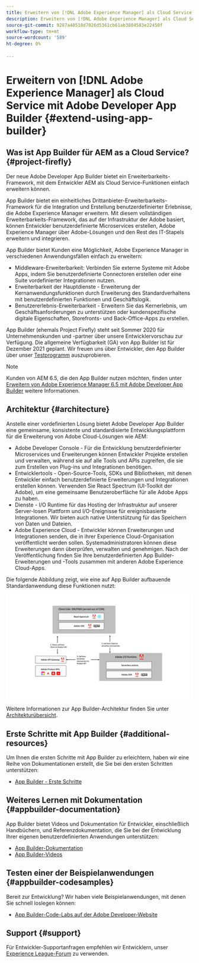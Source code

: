 ```yaml
---
title: Erweitern von [!DNL Adobe Experience Manager] als Cloud Service mit Adobe Developer App Builder.
description: Erweitern von [!DNL Adobe Experience Manager] als Cloud Service mit Adobe Developer App Builder.
source-git-commit: 9287a40518d7026d5361cb61ab3804583e22450f
workflow-type: tm+mt
source-wordcount: '589'
ht-degree: 0%

---
```



# Erweitern von [!DNL Adobe Experience Manager] als Cloud Service mit Adobe Developer App Builder {#extend-using-app-builder}

## Was ist App Builder für AEM as a Cloud Service? {#project-firefly}

Der neue Adobe Developer App Builder bietet ein Erweiterbarkeits-Framework, mit dem Entwickler AEM als Cloud Service-Funktionen einfach erweitern können.

App Builder bietet ein einheitliches Drittanbieter-Erweiterbarkeits-Framework für die Integration und Erstellung benutzerdefinierter Erlebnisse, die Adobe Experience Manager erweitern. Mit diesem vollständigen Erweiterbarkeits-Framework, das auf der Infrastruktur der Adobe basiert, können Entwickler benutzerdefinierte Microservices erstellen, Adobe Experience Manager über Adobe-Lösungen und den Rest des IT-Stapels erweitern und integrieren.

App Builder bietet Kunden eine Möglichkeit, Adobe Experience Manager in verschiedenen Anwendungsfällen einfach zu erweitern:

* Middleware-Erweiterbarkeit: Verbinden Sie externe Systeme mit Adobe Apps, indem Sie benutzerdefinierte Connectoren erstellen oder eine Suite vordefinierter Integrationen nutzen.
* Erweiterbarkeit der Hauptdienste - Erweiterung der Kernanwendungsfunktionen durch Erweiterung des Standardverhaltens mit benutzerdefinierten Funktionen und Geschäftslogik.
* Benutzererlebnis-Erweiterbarkeit - Erweitern Sie das Kernerlebnis, um Geschäftsanforderungen zu unterstützen oder kundenspezifische digitale Eigenschaften, Storefronts- und Back-Office-Apps zu erstellen.

App Builder (ehemals Project Firefly) steht seit Sommer 2020 für Unternehmenskunden und -partner über unsere Entwicklervorschau zur Verfügung. Die allgemeine Verfügbarkeit (GA) von App Builder ist für Dezember 2021 geplant. Wir freuen uns über Entwickler, den App Builder über unser [Testprogramm](http://adobe.ly/appbuilder-trial) auszuprobieren.

>[!NOTE]
>
> Kunden von AEM 6.5, die den App Builder nutzen möchten, finden unter [Erweitern von Adobe Experience Manager 6.5 mit Adobe Developer App Builder](https://experienceleague.adobe.com/docs/experience-manager-65/developing/extending-aem/app-builder.html) weitere Informationen.

## Architektur {#architecture}

Anstelle einer vordefinierten Lösung bietet Adobe Developer App Builder eine gemeinsame, konsistente und standardisierte Entwicklungsplattform für die Erweiterung von Adobe Cloud-Lösungen wie AEM:

* Adobe Developer Console - Für die Entwicklung benutzerdefinierter Microservices und Erweiterungen können Entwickler Projekte erstellen und verwalten, während sie auf alle Tools und APIs zugreifen, die sie zum Erstellen von Plug-ins und Integrationen benötigen.
* Entwicklertools - Open-Source-Tools, SDKs und Bibliotheken, mit denen Entwickler einfach benutzerdefinierte Erweiterungen und Integrationen erstellen können. Verwenden Sie React Spectrum (UI-Toolkit der Adobe), um eine gemeinsame Benutzeroberfläche für alle Adobe Apps zu haben.
* Dienste - I/O Runtime für das Hosting der Infrastruktur auf unserer Server-losen Plattform und I/O-Ereignisse für ereignisbasierte Integrationen. Wir bieten auch native Unterstützung für das Speichern von Daten und Dateien.
* Adobe Experience Cloud - Entwickler können Erweiterungen und Integrationen senden, die in ihrer Experience Cloud-Organisation veröffentlicht werden sollen. Systemadministratoren können diese Erweiterungen dann überprüfen, verwalten und genehmigen. Nach der Veröffentlichung finden Sie Ihre benutzerdefinierten App Builder-Erweiterungen und -Tools zusammen mit anderen Adobe Experience Cloud-Apps.

Die folgende Abbildung zeigt, wie eine auf App Builder aufbauende Standardanwendung diese Funktionen nutzt:

![Architektur](/help/implementing/developing/extending/assets/firefly-architecture.jpg)

Weitere Informationen zur App Builder-Architektur finden Sie unter [Architekturübersicht](https://www.adobe.io/app-builder/docs/guides/).

## Erste Schritte mit App Builder {#additional-resources}

Um Ihnen die ersten Schritte mit App Builder zu erleichtern, haben wir eine Reihe von Dokumentationen erstellt, die Sie bei den ersten Schritten unterstützen:

* [App Builder - Erste Schritte](https://www.adobe.io/app-builder/docs/getting_started/)

## Weiteres Lernen mit Dokumentation {#appbuilder-documentation}

App Builder bietet Videos und Dokumentation für Entwickler, einschließlich Handbüchern, und Referenzdokumentation, die Sie bei der Entwicklung Ihrer eigenen benutzerdefinierten Anwendungen unterstützen:

* [App Builder-Dokumentation](https://www.adobe.io/app-builder/docs/overview/)
* [App Builder-Videos](https://www.youtube.com/playlist?list=PLcVEYUqU7VRfDij-Jbjyw8S8EzW073F_o)

## Testen einer der Beispielanwendungen {#appbuilder-codesamples}

Bereit zur Entwicklung? Wir haben viele Beispielanwendungen, mit denen Sie schnell loslegen können:

* [App Builder-Code-Labs auf der Adobe Developer-Website](https://www.adobe.io/app-builder/docs/resources/)

## Support {#support}

Für Entwickler-Supportanfragen empfehlen wir Entwicklern, unser [Experience League-Forum](https://experienceleaguecommunities.adobe.com/t5/project-firefly/ct-p/project-firefly) zu verwenden.
